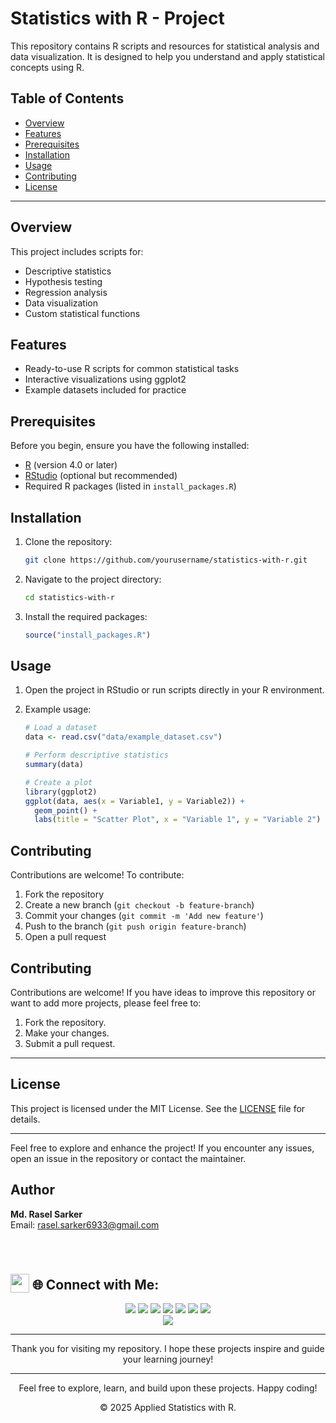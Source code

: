 # Statistics with R - Project

This repository contains R scripts and resources for statistical analysis and data visualization. It is designed to help you understand and apply statistical concepts using R.

## Table of Contents

- [Overview](#overview)
- [Features](#features)
- [Prerequisites](#prerequisites)
- [Installation](#installation)
- [Usage](#usage)
- [Contributing](#contributing)
- [License](#license)

---

## Overview

This project includes scripts for:

- Descriptive statistics
- Hypothesis testing
- Regression analysis
- Data visualization
- Custom statistical functions

## Features

- Ready-to-use R scripts for common statistical tasks
- Interactive visualizations using ggplot2
- Example datasets included for practice

## Prerequisites

Before you begin, ensure you have the following installed:

- [R](https://cran.r-project.org/) (version 4.0 or later)
- [RStudio](https://www.rstudio.com/) (optional but recommended)
- Required R packages (listed in `install_packages.R`)

## Installation

1. Clone the repository:
   ```bash
   git clone https://github.com/yourusername/statistics-with-r.git
   ```

2. Navigate to the project directory:
   ```bash
   cd statistics-with-r
   ```

3. Install the required packages:
   ```r
   source("install_packages.R")
   ```

## Usage

1. Open the project in RStudio or run scripts directly in your R environment.

2. Example usage:
   ```r
   # Load a dataset
   data <- read.csv("data/example_dataset.csv")

   # Perform descriptive statistics
   summary(data)

   # Create a plot
   library(ggplot2)
   ggplot(data, aes(x = Variable1, y = Variable2)) +
     geom_point() +
     labs(title = "Scatter Plot", x = "Variable 1", y = "Variable 2")
   ```

## Contributing

Contributions are welcome! To contribute:

1. Fork the repository
2. Create a new branch (`git checkout -b feature-branch`)
3. Commit your changes (`git commit -m 'Add new feature'`)
4. Push to the branch (`git push origin feature-branch`)
5. Open a pull request




## Contributing

Contributions are welcome! If you have ideas to improve this repository or want to add more projects, please feel free to:

1. Fork the repository.
2. Make your changes.
3. Submit a pull request.

---

## License

This project is licensed under the MIT License. See the [LICENSE](LICENSE) file for details.

---

Feel free to explore and enhance the project! If you encounter any issues, open an issue in the repository or contact the maintainer.

## Author
**Md. Rasel Sarker**  
Email: [rasel.sarker6933@gmail.com](mailto:rasel.sarker6933@gmail.com)  

<br>
<h1 align="left">
 <h2><img src = "https://media2.giphy.com/media/QssGEmpkyEOhBCb7e1/giphy.gif?cid=ecf05e47a0n3gi1bfqntqmob8g9aid1oyj2wr3ds3mg700bl&rid=giphy.gif" width=30px valign="bottom"> 🌐 Connect with Me:</h2>
</h1>

<p align="center">
  <a href="mailto:rasel.sarker6933@gmail.com"><img src="https://img.shields.io/badge/Email-rasel.sarker6933@gmail.com-blue?style=flat-square&logo=gmail"></a>
  <a href="https://github.com/raselsarker69"><img src="https://img.shields.io/badge/GitHub-%40Raselsarker-lightgrey?style=flat-square&logo=github"></a>
  <a href="https://www.linkedin.com/in/rasel-sarker-405160227/"><img src="https://img.shields.io/badge/LinkedIn-Rasel%20Sarker-blue?style=flat-square&logo=linkedin"></a>
  <a href="https://www.facebook.com/mdrasel.sarker.7773631"><img src="https://img.shields.io/badge/Facebook-%40Raselsarker-blue?style=flat-square&logo=facebook"></a>
  <a href="https://www.kaggle.com/mdraselsarker"><img src="https://img.shields.io/badge/Kaggle-%40Raselsarker-blue?style=flat-square&logo=kaggle"></a>
  <a href="https://www.youtube.com/@raselsarker69"><img src="https://img.shields.io/badge/YouTube-Rasel%20Sarker-red?style=flat-square&logo=youtube"></a>
  <a href="https://www.facebook.com/groups/832585175685301"><img src="https://img.shields.io/badge/Facebook%20Group-Rasel%20Sarker%20Group-blue?style=flat-square&logo=facebook"></a>
  <br>
  <img src="https://img.shields.io/badge/Phone-%2B8801581528651-green?style=flat-square&logo=whatsapp">
</p>
 

---

<div align="center">

Thank you for visiting my repository. I hope these projects inspire and guide your learning journey!

---

Feel free to explore, learn, and build upon these projects. Happy coding!<br>

&copy; 2025 Applied Statistics with R.

</div>

